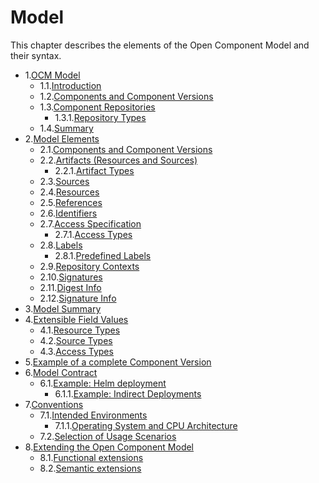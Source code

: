 # Model

This chapter describes the elements of the Open Component Model and their syntax.

* 1.[OCM Model](01-model.md#ocm-model)
  * 1.1.[Introduction](01-model.md#introduction)
  * 1.2.[Components and Component Versions](01-model.md#components-and-component-versions)
  * 1.3.[Component Repositories](01-model.md#component-repositories)
    * 1.3.1.[Repository Types](01-model.md#repository-types)
  * 1.4.[Summary](01-model.md#summary)
* 2.[Model Elements](02-elements.md#model-elements)
  * 2.1.[Components and Component Versions](02-elements.md#components-and-component-versions)
  * 2.2.[Artifacts (Resources and Sources)](02-elements.md#artifacts-resources-and-sources)
    * 2.2.1.[Artifact Types](02-elements.md#artifact-types)
  * 2.3.[Sources](02-elements.md#sources)
  * 2.4.[Resources](02-elements.md#resources)
  * 2.5.[References](02-elements.md#references)
  * 2.6.[Identifiers](02-elements.md#identifiers)
  * 2.7.[Access Specification](02-elements.md#access-specification)
    * 2.7.1.[Access Types](02-elements.md#access-types)
  * 2.8.[Labels](02-elements.md#labels)
    * 2.8.1.[Predefined  Labels](02-elements.md#predefined--labels)
  * 2.9.[Repository Contexts](02-elements.md#repository-contexts)
  * 2.10.[Signatures](02-elements.md#signatures)
  * 2.11.[Digest Info](02-elements.md#digest-info)
  * 2.12.[Signature Info](02-elements.md#signature-info)
* 3.[Model Summary](02-elements.md#model-summary)
* 4.[Extensible Field Values](03-extensible-values.md#extensible-field-values)
  * 4.1.[Resource Types](03-extensible-values.md#resource-types)
  * 4.2.[Source Types](03-extensible-values.md#source-types)
  * 4.3.[Access Types](03-extensible-values.md#access-types)
* 5.[Example of a complete Component Version](04-example.md#example-of-a-complete-component-version)
* 6.[Model Contract](05-contract.md#model-contract)
  * 6.1.[Example: Helm deployment](05-contract.md#example-helm-deployment)
    * 6.1.1.[Example: Indirect Deployments](05-contract.md#example-indirect-deployments)
* 7.[Conventions](06-conventions.md#conventions)
  * 7.1.[Intended Environments](06-conventions.md#intended-environments)
    * 7.1.1.[Operating System and CPU Architecture](06-conventions.md#operating-system-and-cpu-architecture)
  * 7.2.[Selection of Usage Scenarios](06-conventions.md#selection-of-usage-scenarios)
* 8.[Extending the Open Component Model](07-extensions.md#extending-the-open-component-model)
  * 8.1.[Functional extensions](07-extensions.md#functional-extensions)
  * 8.2.[Semantic extensions](07-extensions.md#semantic-extensions)
